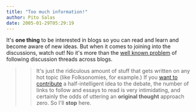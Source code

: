 ```yaml
---
title: "Too much information!"
author: Pito Salas
date: 2005-01-29T05:29:19
---
```


It's **one thing** to be interested in blogs so you can read and learn and
become aware of new ideas. But when it comes to joining into the discussions,
watch out! No it's more than the [well known
problem](<http://www.google.com/search?q=blog+discussion+threads&ie=UTF-8&oe=UTF-8>)
of following discussion threads across blogs.

>>

>> It's just the ridiculous amount of stuff that gets written on any hot topic
(like Folksonomies, for example.) If you [want to
contribute](</weblogs/archives/000568.html>) a half-intelligent idea to the
debate, the number of links to follow and essays to read is very intimidating,
and certainly the odds of uttering an **original thought** approach zero. So
I'll **stop** here.


